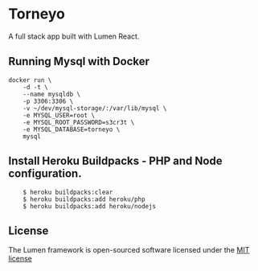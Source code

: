 # Torneyo


A full stack app built with Lumen React.

## Running Mysql with Docker
```
docker run \
    -d -t \
    --name mysqldb \
    -p 3306:3306 \
    -v ~/dev/mysql-storage/:/var/lib/mysql \
    -e MYSQL_USER=root \
    -e MYSQL_ROOT_PASSWORD=s3cr3t \
    -e MYSQL_DATABASE=torneyo \
    mysql
```

## Install Heroku Buildpacks - PHP and Node configuration.
```
    $ heroku buildpacks:clear
    $ heroku buildpacks:add heroku/php
    $ heroku buildpacks:add heroku/nodejs
```

## License

The Lumen framework is open-sourced software licensed under the [MIT license](http://opensource.org/licenses/MIT)
